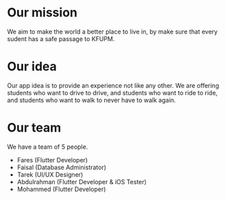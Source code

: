 # Our mission
We aim to make the world a better place to live in, by make sure that every sudent has a safe passage to KFUPM.

# Our idea
Our app idea is to provide an experience not like any other. 
We are offering students who want to drive to drive, and students who want to ride to ride, and students who want to walk to never have to walk again.

# Our team
We have a team of 5 people.
- Fares (Flutter Developer)
- Faisal (Database Administrator)
- Tarek (UI/UX Designer)
- Abdulrahman (Flutter Developer & iOS Tester)
- Mohammed (Flutter Developer)
